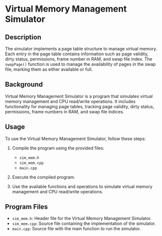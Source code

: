 # Virtual Memory Management Simulator

## Description

The simulator implements a page table structure to manage virtual memory. Each entry in the page table contains information such as page validity, dirty status, permissions, frame number in RAM, and swap file index. The `swapPage()` function is used to manage the availability of pages in the swap file, marking them as either available or full.

## Background

Virtual Memory Management Simulator is a program that simulates virtual memory management and CPU read/write operations. It includes functionality for managing page tables, tracking page validity, dirty status, permissions, frame numbers in RAM, and swap file indices.

## Usage

To use the Virtual Memory Management Simulator, follow these steps:

1. Compile the program using the provided files:
   - `sim_mem.h`
   - `sim_mem.cpp`
   - `main.cpp`

2. Execute the compiled program.

3. Use the available functions and operations to simulate virtual memory management and CPU read/write operations.

## Program Files

- `sim_mem.h`: Header file for the Virtual Memory Management Simulator.
- `sim_mem.cpp`: Source file containing the implementation of the simulator.
- `main.cpp`: Source file with the main function to run the simulator.

